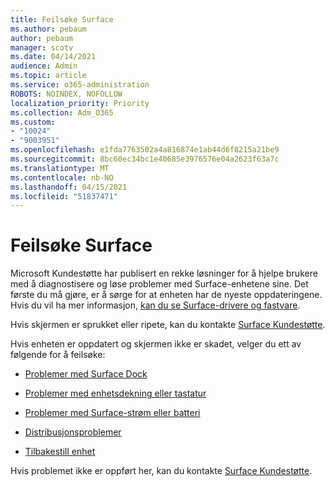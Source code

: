 ```yaml
---
title: Feilsøke Surface
ms.author: pebaum
author: pebaum
manager: scotv
ms.date: 04/14/2021
audience: Admin
ms.topic: article
ms.service: o365-administration
ROBOTS: NOINDEX, NOFOLLOW
localization_priority: Priority
ms.collection: Adm_O365
ms.custom:
- "10024"
- "9003951"
ms.openlocfilehash: e1fda7763502a4a816874e1ab44d6f8215a21be9
ms.sourcegitcommit: 8bc60ec34bc1e40685e3976576e04a2623f63a7c
ms.translationtype: MT
ms.contentlocale: nb-NO
ms.lasthandoff: 04/15/2021
ms.locfileid: "51837471"
---
```

# <a name="troubleshoot-surface"></a>Feilsøke Surface

Microsoft Kundestøtte har publisert en rekke løsninger for å hjelpe brukere med å diagnostisere og løse problemer med Surface-enhetene sine. Det første du må gjøre, er å sørge for at enheten har de nyeste oppdateringene. Hvis du vil ha mer informasjon, [kan du se Surface-drivere og fastvare](https://docs.microsoft.com/surface/support-solutions-surface#surface-drivers-and-firmware).

Hvis skjermen er sprukket eller ripete, kan du kontakte [Surface Kundestøtte](https://docs.microsoft.com/surface/contact-surface-support?tabs=online).

Hvis enheten er oppdatert og skjermen ikke er skadet, velger du ett av følgende for å feilsøke:
 
- [Problemer med Surface Dock](https://docs.microsoft.com/surface/support-solutions-surface#surface-dock-issues)
 
- [Problemer med enhetsdekning eller tastatur](https://support.microsoft.com/sbs/surface/troubleshoot-your-surface-type-cover-or-keyboard-5b7ed1a7-bedd-5164-94a7-87f8e95df3fe?)
 
- [Problemer med Surface-strøm eller batteri](https://docs.microsoft.com/surface/support-solutions-surface#surface-power-or-battery-issues)
 
- [Distribusjonsproblemer](https://docs.microsoft.com/surface/support-solutions-surface#deployment-issues)
 
- [Tilbakestill enhet](https://docs.microsoft.com/surface/support-solutions-surface#reset-device)

Hvis problemet ikke er oppført her, kan du kontakte [Surface Kundestøtte](https://docs.microsoft.com/surface/contact-surface-support?tabs=online).

